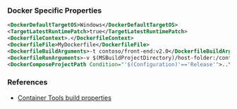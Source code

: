 ### Docker Specific Properties

```xml
<DockerDefaultTargetOS>Windows</DockerDefaultTargetOS>
<TargetLatestRuntimePatch>true</TargetLatestRuntimePatch>
<DockerfileContext>.</DockerfileContext>
<DockerfileFile>MyDockerfile</DockerfileFile>
<DockerfileBuildArguments>-t contoso/front-end:v2.0</DockerfileBuildArguments>
<DockerfileRunArguments>-v $(MSBuildProjectDirectory)/host-folder:/container-folder:ro</DockerfileRunArguments>
<DockerComposeProjectPath Condition="'$(Configuration)'=='Release'">..\docker-compose.dcproj</DockerComposeProjectPath>
```

### References

- [Container Tools build properties](https://learn.microsoft.com/en-us/visualstudio/containers/container-msbuild-properties)
